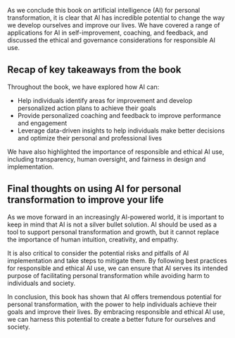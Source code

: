 
As we conclude this book on artificial intelligence (AI) for personal transformation, it is clear that AI has incredible potential to change the way we develop ourselves and improve our lives. We have covered a range of applications for AI in self-improvement, coaching, and feedback, and discussed the ethical and governance considerations for responsible AI use.

Recap of key takeaways from the book
------------------------------------

Throughout the book, we have explored how AI can:

* Help individuals identify areas for improvement and develop personalized action plans to achieve their goals
* Provide personalized coaching and feedback to improve performance and engagement
* Leverage data-driven insights to help individuals make better decisions and optimize their personal and professional lives

We have also highlighted the importance of responsible and ethical AI use, including transparency, human oversight, and fairness in design and implementation.

Final thoughts on using AI for personal transformation to improve your life
---------------------------------------------------------------------------

As we move forward in an increasingly AI-powered world, it is important to keep in mind that AI is not a silver bullet solution. AI should be used as a tool to support personal transformation and growth, but it cannot replace the importance of human intuition, creativity, and empathy.

It is also critical to consider the potential risks and pitfalls of AI implementation and take steps to mitigate them. By following best practices for responsible and ethical AI use, we can ensure that AI serves its intended purpose of facilitating personal transformation while avoiding harm to individuals and society.

In conclusion, this book has shown that AI offers tremendous potential for personal transformation, with the power to help individuals achieve their goals and improve their lives. By embracing responsible and ethical AI use, we can harness this potential to create a better future for ourselves and society.